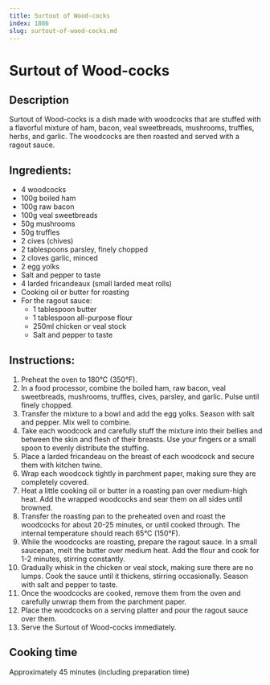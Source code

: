 ```yaml
---
title: Surtout of Wood-cocks
index: 1886
slug: surtout-of-wood-cocks.md
---
```


# Surtout of Wood-cocks

## Description
Surtout of Wood-cocks is a dish made with woodcocks that are stuffed with a flavorful mixture of ham, bacon, veal sweetbreads, mushrooms, truffles, herbs, and garlic. The woodcocks are then roasted and served with a ragout sauce.

## Ingredients:
- 4 woodcocks
- 100g boiled ham
- 100g raw bacon
- 100g veal sweetbreads
- 50g mushrooms
- 50g truffles
- 2 cives (chives)
- 2 tablespoons parsley, finely chopped
- 2 cloves garlic, minced
- 2 egg yolks
- Salt and pepper to taste
- 4 larded fricandeaux (small larded meat rolls)
- Cooking oil or butter for roasting
- For the ragout sauce:
  - 1 tablespoon butter
  - 1 tablespoon all-purpose flour
  - 250ml chicken or veal stock
  - Salt and pepper to taste

## Instructions:
1. Preheat the oven to 180°C (350°F).
2. In a food processor, combine the boiled ham, raw bacon, veal sweetbreads, mushrooms, truffles, cives, parsley, and garlic. Pulse until finely chopped.
3. Transfer the mixture to a bowl and add the egg yolks. Season with salt and pepper. Mix well to combine.
4. Take each woodcock and carefully stuff the mixture into their bellies and between the skin and flesh of their breasts. Use your fingers or a small spoon to evenly distribute the stuffing.
5. Place a larded fricandeau on the breast of each woodcock and secure them with kitchen twine.
6. Wrap each woodcock tightly in parchment paper, making sure they are completely covered.
7. Heat a little cooking oil or butter in a roasting pan over medium-high heat. Add the wrapped woodcocks and sear them on all sides until browned.
8. Transfer the roasting pan to the preheated oven and roast the woodcocks for about 20-25 minutes, or until cooked through. The internal temperature should reach 65°C (150°F).
9. While the woodcocks are roasting, prepare the ragout sauce. In a small saucepan, melt the butter over medium heat. Add the flour and cook for 1-2 minutes, stirring constantly.
10. Gradually whisk in the chicken or veal stock, making sure there are no lumps. Cook the sauce until it thickens, stirring occasionally. Season with salt and pepper to taste.
11. Once the woodcocks are cooked, remove them from the oven and carefully unwrap them from the parchment paper.
12. Place the woodcocks on a serving platter and pour the ragout sauce over them.
13. Serve the Surtout of Wood-cocks immediately.

## Cooking time
Approximately 45 minutes (including preparation time)